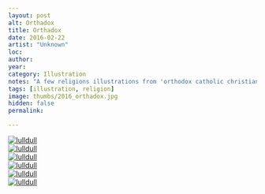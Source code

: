 ```yaml
---
layout: post
alt: Orthadox
title: Orthadox
date: 2016-02-22
artist: "Unknown"
loc: 
author: 
year: 
category: Illustration
notes: "A few religions illustrations from 'orthodox catholic christian education lessons'"
tags: [illustration, religion]
image: thumbs/2016_orthadox.jpg
hidden: false
permalink:

---
```





<div class="post_image">
	<a href="{{ site.baseurl }}/images/posts/2016_orthadox/001.jpg" target="_blank">
	<img src="{{ site.baseurl }}/images/posts/2016_orthadox/001.jpg" alt="lulldull"></a>
</div>

<div class="post_image">
	<a href="{{ site.baseurl }}/images/posts/2016_orthadox/002.jpg" target="_blank">
	<img src="{{ site.baseurl }}/images/posts/2016_orthadox/002.jpg" alt="lulldull"></a>
</div>

<div class="post_image">
	<a href="{{ site.baseurl }}/images/posts/2016_orthadox/003.jpg" target="_blank">
	<img src="{{ site.baseurl }}/images/posts/2016_orthadox/003.jpg" alt="lulldull"></a>
</div>

<div class="post_image">
	<a href="{{ site.baseurl }}/images/posts/2016_orthadox/004.jpg" target="_blank">
	<img src="{{ site.baseurl }}/images/posts/2016_orthadox/004.jpg" alt="lulldull"></a>
</div>


<div class="post_image">
	<a href="{{ site.baseurl }}/images/posts/2016_orthadox/005.jpg" target="_blank">
	<img src="{{ site.baseurl }}/images/posts/2016_orthadox/005.jpg" alt="lulldull"></a>
</div>

<div class="post_image">
	<a href="{{ site.baseurl }}/images/posts/2016_orthadox/006.jpg" target="_blank">
	<img src="{{ site.baseurl }}/images/posts/2016_orthadox/006.jpg" alt="lulldull"></a>
</div>

